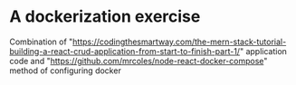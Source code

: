 # A dockerization exercise

Combination of "https://codingthesmartway.com/the-mern-stack-tutorial-building-a-react-crud-application-from-start-to-finish-part-1/" application code and "https://github.com/mrcoles/node-react-docker-compose" method of configuring docker
